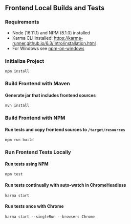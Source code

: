## Frontend Local Builds and Tests

### Requirements

- Node (16.11.1) and NPM (8.1.0) installed
- Karma CLI installed: https://karma-runner.github.io/6.3/intro/installation.html
- For Windows see [npm-on-windows](npm-on-windows.md)

### Initialize Project

`npm install`

### Build Frontend with Maven

#### Generate jar that includes frontend sources

`mvn install`

### Build Frontend with NPM

#### Run tests and copy frontend sources to `/target/resources`

`npm run build`

### Run Frontend Tests Locally

#### Run tests using NPM

`npm test`

#### Run tests continually with auto-watch in ChromeHeadless

`karma start` 

#### Run tests once with Chrome

`karma start --singleRun --browsers Chrome`